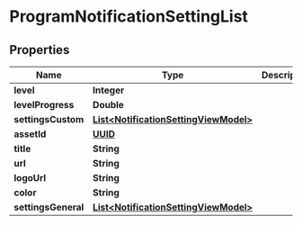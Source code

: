 # ProgramNotificationSettingList

## Properties
Name | Type | Description | Notes
------------ | ------------- | ------------- | -------------
**level** | **Integer** |  |  [optional]
**levelProgress** | **Double** |  |  [optional]
**settingsCustom** | [**List&lt;NotificationSettingViewModel&gt;**](NotificationSettingViewModel.md) |  |  [optional]
**assetId** | [**UUID**](UUID.md) |  |  [optional]
**title** | **String** |  |  [optional]
**url** | **String** |  |  [optional]
**logoUrl** | **String** |  |  [optional]
**color** | **String** |  |  [optional]
**settingsGeneral** | [**List&lt;NotificationSettingViewModel&gt;**](NotificationSettingViewModel.md) |  |  [optional]
